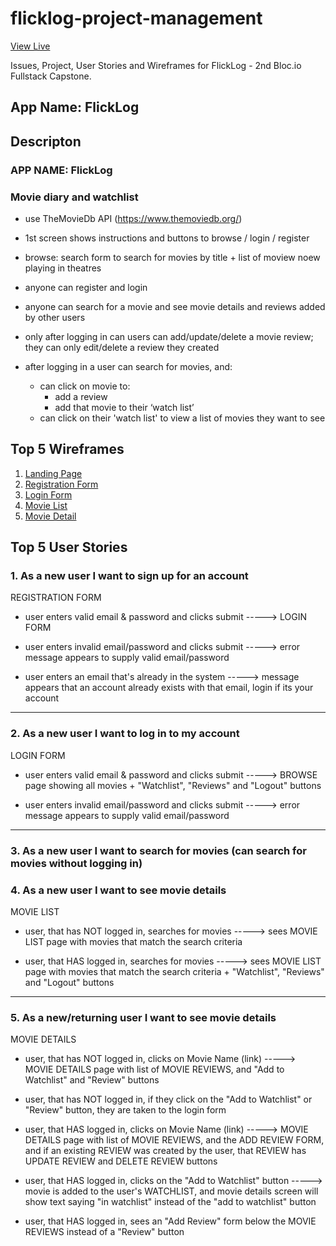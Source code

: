 # flicklog-project-management

[View Live](https://asktami.github.io/flicklog-project-management/)

Issues, Project, User Stories and Wireframes for FlickLog - 2nd Bloc.io Fullstack Capstone.

## App Name: FlickLog

## Descripton
### APP NAME: FlickLog 
### Movie diary and watchlist

-   use TheMovieDb API (https://www.themoviedb.org/)
-   1st screen shows instructions and buttons to browse / login / register
-   browse: search form to search for movies by title + list of moview noew playing in theatres
-   anyone can register and login
-   anyone can search for a movie and see movie details and reviews added by other users
-   only after logging in can users can add/update/delete a movie review; they can only edit/delete a review they created

- after logging in a user can search for movies, and:
	- can click on movie to:
		- add a review
		- add that movie to their ‘watch list’
	- can click on their 'watch list' to view a list of movies they want to see

## Top 5 Wireframes
  1. [Landing Page](https://asktami.github.io/flicklog-project-management/index.html)
  2. [Registration Form](https://asktami.github.io/flicklog-project-management/registration-form.html)
  3. [Login Form](https://asktami.github.io/flicklog-project-management/login-form.html)
  4. [Movie List](https://asktami.github.io/flicklog-project-management/movie-list.html)
  5. [Movie Detail](https://asktami.github.io/flicklog-project-management/movie-detail.html)

## Top 5 User Stories
### 1. As a new user I want to sign up for an account

REGISTRATION FORM
- user enters valid email & password and clicks submit -----> LOGIN FORM

- user enters invalid email/password and clicks submit -----> error message appears to supply valid email/password

- user enters an email that's already in the system -----> message appears that an account already exists with that email, login if its your account

-----
### 2. As a new user I want to log in to my account

LOGIN FORM
- user enters valid email & password and clicks submit -----> BROWSE page showing all movies +  "Watchlist", "Reviews" and "Logout" buttons

- user enters invalid email/password and clicks submit -----> error message appears to supply valid email/password

-----
### 3. As a new user I want to search for movies (can search for movies without logging in)
### 4. As a new user I want to see movie details

MOVIE LIST
- user, that has NOT logged in, searches for movies -----> sees MOVIE LIST page with movies that match the search criteria

- user, that HAS logged in, searches for movies -----> sees MOVIE LIST page with movies that match the search criteria + "Watchlist", "Reviews" and "Logout" buttons

-----
### 5. As a new/returning user I want to see movie details

MOVIE DETAILS
- user, that has NOT logged in, clicks on Movie Name (link) -----> MOVIE DETAILS page with list of MOVIE REVIEWS, and "Add to Watchlist" and "Review" buttons

- user, that has NOT logged in, if they click on the "Add to Watchlist" or "Review" button, they are taken to the login form

- user, that HAS logged in, clicks on Movie Name (link) -----> MOVIE DETAILS page with list of MOVIE REVIEWS, and the ADD REVIEW FORM, and if an existing REVIEW was created by the user, that REVIEW has UPDATE REVIEW and DELETE REVIEW buttons

- user, that HAS logged in, clicks on the "Add to Watchlist" button -----> movie is added to the user's WATCHLIST, and movie details screen will show text saying "in watchlist" instead of the "add to watchlist" button

- user, that HAS logged in, sees an "Add Review" form below the MOVIE REVIEWS instead of a "Review" button
